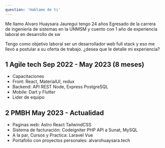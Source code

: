 ```yaml
---
question: 'Hablame de ti'
---
```


Me llamo Alvaro Huaysara Jauregui tengo 24 años
Egresado de la carrera de ingeniería de sistemas en la UNMSM
y cuento con 1 año de experiencia laboral en desarrollo de sw

Tengo como objetivo laboral ser un desarrollador web full stack 
y eso me llevó a postular a su oferta de trabajo.
¿desea que le detalle mi experiencia?

## 1 Agile tech Sep 2022 - May 2023 (8 meses)

- Capacitaciones
- Front: React, MaterialUI, redux
- Backend: API REST Node, Express PostgreSQL
- Mobile: Dart y Flutter
- Lider de equipo

## 2 PMBH May 2023 - Actualidad

- Paginas web: Astro React TailwindCSS
- Sistema de facturación: Codeigniter PHP API a Sunat, MySQL
- A la par, Cursos y Practica: Laravel Vue
- Portafolio con proyectos personales: alvarohuaysara.tech

</p>
